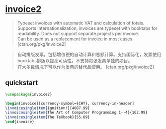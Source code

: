 # [invoice2](https://www.ctan.org/pkg/invoice2)

> Typeset invoices with automatic VAT and calculation of totals. Supports internationalization, invoices are typeset with booktabs for readability. Does not support separate projects per invoice.  
> Can be used as a replacement for invoice in most cases. [ctan.org/pkg/invoice2]

> 自动排版发票，包括增值税的自动计算和总额计算。支持国际化，发票使用booktabs排版以提高可读性。不支持每张发票单独的项目。  
> 在大多数情况下可以作为发票的替代品使用。 [ctan.org/pkg/invoice2]

## quickstart

```tex
\usepackage{invoice2}
```

```tex
\begin{invoice}[currency-symbol={CHY}, currency-in-header]
\invoicesingleitem{Ignition!}{4087.99}
\invoicesingleitem{The Art of Computer Programming 1--4}{162.99}
\invoicesingleitem{The TeXbook}{55.69}
\end{invoice}
```

